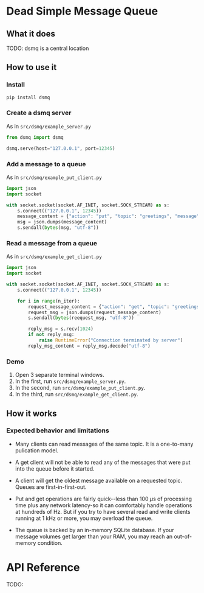 # Dead Simple Message Queue

## What it does

TODO:
dsmq is a central location

## How to use it

### Install

```bash
pip install dsmq
```
### Create a dsmq server

As in `src/dsmq/example_server.py`

```python
from dsmq import dsmq

dsmq.serve(host="127.0.0.1", port=12345)
```

### Add a message to a queue

As in `src/dsmq/example_put_client.py`

```python
import json
import socket

with socket.socket(socket.AF_INET, socket.SOCK_STREAM) as s:
    s.connect(("127.0.0.1", 12345))
    message_content = {"action": "put", "topic": "greetings", "message": "Hello!"}
    msg = json.dumps(message_content)
    s.sendall(bytes(msg, "utf-8"))
```

### Read a message from a queue

As in `src/dsmq/example_get_client.py`

```python
import json
import socket

with socket.socket(socket.AF_INET, socket.SOCK_STREAM) as s:
    s.connect(("127.0.0.1", 12345))

    for i in range(n_iter):
        request_message_content = {"action": "get", "topic": "greetings"}
        request_msg = json.dumps(request_message_content)
        s.sendall(bytes(reequest_msg, "utf-8"))

        reply_msg = s.recv(1024)
        if not reply_msg:
            raise RuntimeError("Connection terminated by server")
        reply_msg_content = reply_msg.decode("utf-8")
```

### Demo

1. Open 3 separate terminal windows.
1. In the first, run `src/dsmq/example_server.py`.
1. In the second, run `src/dsmq/example_put_client.py`.
1. In the third, run `src/dsmq/example_get_client.py`.


## How it works

### Expected behavior and limitations

- Many clients can read messages of the same topic. It is a one-to-many
pulication model.

- A get client will not be able to read any of the messages that were put into
the queue before it started.

- A client will get the oldest message available on a requested topic.
Queues are first-in-first-out.

- Put and get operations are fairly quick--less than 100 $\mu$s of processing
time plus any network latency-so it can comfortably handle operations at
hundreds of Hz. But if you try to have several read and write clients running
at 1 kHz or more, you may overload the queue.

- The queue is backed by an in-memory SQLite database. If your message volumes
get larger than your RAM, you may reach an out-of-memory condition.


# API Reference


TODO:
